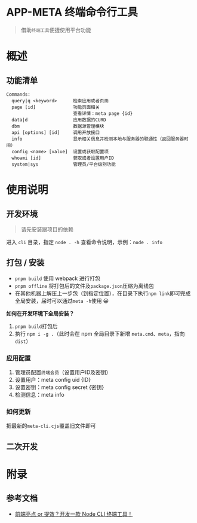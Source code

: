 # APP-META 终端命令行工具
> 借助`终端工具`便捷使用平台功能

# 概述

## 功能清单

```shell
Commands:
  query|q <keyword>      检索应用或者页面
  page [id]              功能页面相关
                         查看详情：meta page {id}
  data|d                 应用数据的CURD
  dbm                    数据源管理模块
  api [options] [id]     调用开放接口
  info                   显示相关信息并检测本地与服务器的联通性（返回服务器时间）
  config <name> [value]  设置或获取配置项
  whoami [id]            获取或者设置用户ID
  system|sys             管理员/平台级别功能
```

# 使用说明

## 开发环境
> 请先安装跟项目的依赖

进入 `cli` 目录，指定 `node . -h` 查看命令说明，示例：`node . info`

## 打包 / 安装

* `pnpm build` 使用 webpack 进行打包
* `pnpm offline` 将打包后的文件及`package.json`压缩为离线包
* 在其他机器上解压上一步包（到指定位置），在目录下执行`npm link`即可完成全局安装，届时可以通过`meta -h`使用 😀

**如何在开发环境下全局安装？**

1. `pnpm build`打包后
2. 执行 `npm i -g .`（此时会在 npm 全局目录下新增 `meta.cmd`、`meta`，指向 `dist`）

### 应用配置

1. 管理员配置`终端会员`（设置用户ID及密钥）
2. 设置用户：meta config uid {ID}
3. 设置密钥：meta config secret {密钥}
4. 检测信息：meta info

### 如何更新

把最新的`meta-cli.cjs`覆盖旧文件即可

## 二次开发

# 附录

## 参考文档

* [前端亮点 or 提效？开发一款 Node CLI 终端工具！](https://juejin.cn/post/7178666619135066170)

